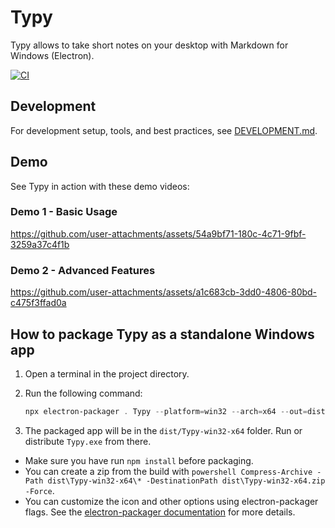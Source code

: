 # Typy

Typy allows to take short notes on your desktop with Markdown for Windows (Electron).

[![CI](https://github.com/kregap/typy/actions/workflows/ci.yml/badge.svg)](https://github.com/kregap/typy/actions/workflows/ci.yml)

## Development

For development setup, tools, and best practices, see [DEVELOPMENT.md](./DEVELOPMENT.md).

## Demo

See Typy in action with these demo videos:

### Demo 1 - Basic Usage

https://github.com/user-attachments/assets/54a9bf71-180c-4c71-9fbf-3259a37c4f1b

### Demo 2 - Advanced Features

https://github.com/user-attachments/assets/a1c683cb-3dd0-4806-80bd-c475f3ffad0a

## How to package Typy as a standalone Windows app

1. Open a terminal in the project directory.
2. Run the following command:

   ```powershell
   npx electron-packager . Typy --platform=win32 --arch=x64 --out=dist --overwrite
   ```

3. The packaged app will be in the `dist/Typy-win32-x64` folder. Run or distribute `Typy.exe` from there.

- Make sure you have run `npm install` before packaging.
- You can create a zip from the build with `powershell Compress-Archive -Path dist\Typy-win32-x64\* -DestinationPath dist\Typy-win32-x64.zip -Force`.
- You can customize the icon and other options using electron-packager flags. See the [electron-packager documentation](https://github.com/electron/electron-packager) for more details.

